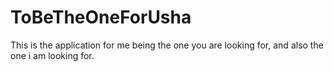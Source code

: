 # ToBeTheOneForUsha
This is the application for me being the one you are looking for, and also the one i am looking for.
